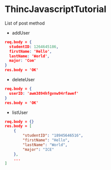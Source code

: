 # ThincJavascriptTutorial

List of post method
- addUser
```json
req.body = {
  studentID: 1264645186,
  firstName: 'Hello',
  lastName: 'World',
  major: 'Com'
}
res.body = 'OK'
```

- deleteUser
```json
req.body = {
  userID: 'awm3894hfgvnw94rfawef'
}
res.body = 'OK'
```

- listUser
```json
req.body = {}
res.body = [
    {
        "studentID": "18945646516",
        "firstName": "Hello",
        "lastName": "World",
        "major": "ICE"
    },
    ...
]
```
